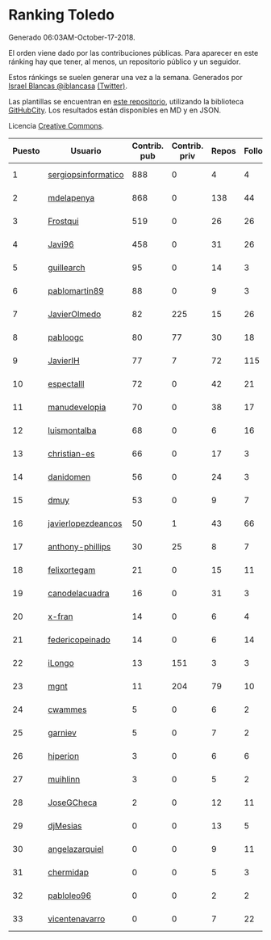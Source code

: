 # Ranking Toledo

Generado 06:03AM-October-17-2018.

El orden viene dado por las contribuciones públicas. Para aparecer en este ránking hay que tener, al menos, un repositorio público y un seguidor.

Estos ránkings se suelen generar una vez a la semana. Generados por [Israel Blancas @iblancasa](https://github.com/iblancasa/) [(Twitter)](https://twitter.com/iblancasa).

Las plantillas se encuentran en [este repositorio](https://github.com/iblancasa/GH-Spanish-Ranking), utilizando la biblioteca [GitHubCity](https://github.com/iblancasa/GitHubCity). Los resultados están disponibles en MD y en JSON.

Licencia [Creative Commons](https://creativecommons.org/licenses/by/4.0/).

| Puesto   |  Usuario  | Contrib. pub | Contrib. priv |Repos| Followers | Desde |  Avatar  |
|----------|-----------|--------------|---------------|-----|-----------|-------|----------|
|1|[sergiopsinformatico](https://github.com/sergiopsinformatico)|888|0|4|4|2016-10-10|![sergiopsinformatico]()|
|2|[mdelapenya](https://github.com/mdelapenya)|868|0|138|44|2011-08-01|![mdelapenya]()|
|3|[Frostqui](https://github.com/Frostqui)|519|0|26|26|2014-12-06|![Frostqui]()|
|4|[Javi96](https://github.com/Javi96)|458|0|31|26|2016-05-01|![Javi96]()|
|5|[guillearch](https://github.com/guillearch)|95|0|14|3|2017-03-28|![guillearch]()|
|6|[pablomartin89](https://github.com/pablomartin89)|88|0|9|3|2015-12-30|![pablomartin89]()|
|7|[JavierOlmedo](https://github.com/JavierOlmedo)|82|225|15|26|2015-11-18|![JavierOlmedo]()|
|8|[pabloogc](https://github.com/pabloogc)|80|77|30|18|2011-10-16|![pabloogc]()|
|9|[JavierIH](https://github.com/JavierIH)|77|7|72|115|2013-08-03|![JavierIH]()|
|10|[espectalll](https://github.com/espectalll)|72|0|42|21|2012-09-30|![espectalll]()|
|11|[manudevelopia](https://github.com/manudevelopia)|70|0|38|17|2008-12-28|![manudevelopia]()|
|12|[luismontalba](https://github.com/luismontalba)|68|0|6|16|2013-11-13|![luismontalba]()|
|13|[christian-es](https://github.com/christian-es)|66|0|17|3|2014-07-12|![christian-es]()|
|14|[danidomen](https://github.com/danidomen)|56|0|24|3|2013-11-21|![danidomen]()|
|15|[dmuy](https://github.com/dmuy)|53|0|9|7|2014-09-19|![dmuy]()|
|16|[javierlopezdeancos](https://github.com/javierlopezdeancos)|50|1|43|66|2011-11-17|![javierlopezdeancos]()|
|17|[anthony-phillips](https://github.com/anthony-phillips)|30|25|8|7|2015-09-04|![anthony-phillips]()|
|18|[felixortegam](https://github.com/felixortegam)|21|0|15|11|2013-06-14|![felixortegam]()|
|19|[canodelacuadra](https://github.com/canodelacuadra)|16|0|31|3|2013-07-14|![canodelacuadra]()|
|20|[x-fran](https://github.com/x-fran)|14|0|6|4|2013-01-04|![x-fran]()|
|21|[federicopeinado](https://github.com/federicopeinado)|14|0|6|14|2013-11-13|![federicopeinado]()|
|22|[iLongo](https://github.com/iLongo)|13|151|3|3|2016-03-01|![iLongo]()|
|23|[mgnt](https://github.com/mgnt)|11|204|79|10|2013-03-13|![mgnt]()|
|24|[cwammes](https://github.com/cwammes)|5|0|6|2|2014-03-18|![cwammes]()|
|25|[garniev](https://github.com/garniev)|5|0|7|2|2014-12-09|![garniev]()|
|26|[hiperion](https://github.com/hiperion)|3|0|6|6|2010-08-10|![hiperion]()|
|27|[muihlinn](https://github.com/muihlinn)|3|0|5|2|2014-04-04|![muihlinn]()|
|28|[JoseGCheca](https://github.com/JoseGCheca)|2|0|12|11|2014-02-05|![JoseGCheca]()|
|29|[djMesias](https://github.com/djMesias)|0|0|13|5|2011-09-17|![djMesias]()|
|30|[angelazarquiel](https://github.com/angelazarquiel)|0|0|9|11|2013-10-07|![angelazarquiel]()|
|31|[chermidap](https://github.com/chermidap)|0|0|5|3|2015-11-26|![chermidap]()|
|32|[pabloleo96](https://github.com/pabloleo96)|0|0|2|2|2016-03-07|![pabloleo96]()|
|33|[vicentenavarro](https://github.com/vicentenavarro)|0|0|7|22|2017-02-13|![vicentenavarro]()|
